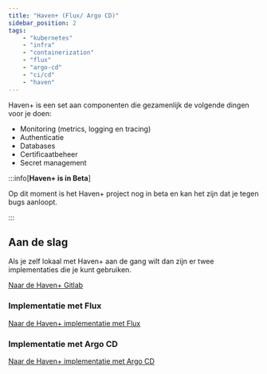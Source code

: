 ```yaml
---
title: "Haven+ (Flux/ Argo CD)"
sidebar_position: 2
tags:
    - "kubernetes"
    - "infra"
    - "containerization"
    - "flux"
    - "argo-cd"
    - "ci/cd"
    - "haven"
---
```


Haven+ is een set aan componenten die gezamenlijk de volgende dingen voor je doen:

- Monitoring (metrics, logging en tracing)
- Authenticatie
- Databases
- Certificaatbeheer
- Secret management

:::info[**Haven+ is in Beta**]

Op dit moment is het Haven+ project nog in beta en kan het zijn dat je tegen bugs aanloopt.

:::

## Aan de slag
Als je zelf lokaal met Haven+ aan de gang wilt dan zijn er twee implementaties die je kunt gebruiken.

[Naar de Haven+ Gitlab](https://gitlab.com/commonground/haven/havenplus)

### Implementatie met Flux


[Naar de Haven+ implementatie met Flux](https://gitlab.com/commonground/haven/havenplus/gitops-flux)

### Implementatie met Argo CD

[Naar de Haven+ implementatie met Argo CD](https://gitlab.com/commonground/haven/havenplus/gitops-argocd)

